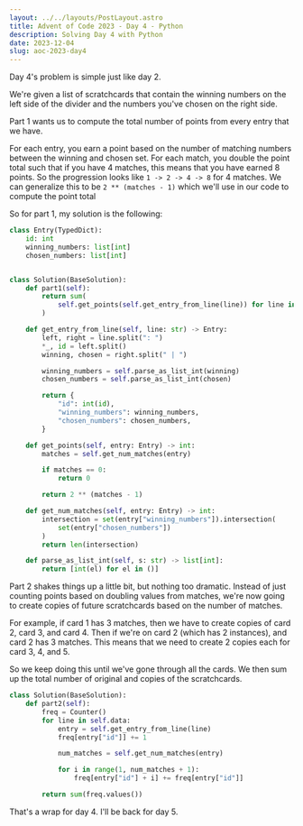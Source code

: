 ```yaml
---
layout: ../../layouts/PostLayout.astro
title: Advent of Code 2023 - Day 4 - Python
description: Solving Day 4 with Python
date: 2023-12-04
slug: aoc-2023-day4
---
```


Day 4's problem is simple just like day 2.

We're given a list of scratchcards that contain the winning numbers on the left side of the divider
and the numbers you've chosen on the right side.

Part 1 wants us to compute the total number of points from every entry that we have.

For each entry, you earn a point based on the number of matching numbers between the winning and chosen set.
For each match, you double the point total such that if you have 4 matches, this means that you have earned 8 points.
So the progression looks like `1 -> 2 -> 4 -> 8` for 4 matches. We can generalize this to be `2 ** (matches - 1)` which we'll use
in our code to compute the point total

So for part 1, my solution is the following:

```python
class Entry(TypedDict):
    id: int
    winning_numbers: list[int]
    chosen_numbers: list[int]


class Solution(BaseSolution):
    def part1(self):
        return sum(
            self.get_points(self.get_entry_from_line(line)) for line in self.data
        )

    def get_entry_from_line(self, line: str) -> Entry:
        left, right = line.split(": ")
        *_, id = left.split()
        winning, chosen = right.split(" | ")

        winning_numbers = self.parse_as_list_int(winning)
        chosen_numbers = self.parse_as_list_int(chosen)

        return {
            "id": int(id),
            "winning_numbers": winning_numbers,
            "chosen_numbers": chosen_numbers,
        }

    def get_points(self, entry: Entry) -> int:
        matches = self.get_num_matches(entry)

        if matches == 0:
            return 0

        return 2 ** (matches - 1)

    def get_num_matches(self, entry: Entry) -> int:
        intersection = set(entry["winning_numbers"]).intersection(
            set(entry["chosen_numbers"])
        )
        return len(intersection)

    def parse_as_list_int(self, s: str) -> list[int]:
        return [int(el) for el in ()]

```

Part 2 shakes things up a little bit, but nothing too dramatic.
Instead of just counting points based on doubling values from matches, we're now going to create copies of future scratchcards
based on the number of matches.

For example, if card 1 has 3 matches, then we have to create copies of card 2, card 3, and card 4.
Then if we're on card 2 (which has 2 instances), and card 2 has 3 matches. This means that we need to create 2 copies each for card 3, 4, and 5.

So we keep doing this until we've gone through all the cards. We then sum up the total number of original and copies of the scratchcards.

```python
class Solution(BaseSolution):
    def part2(self):
        freq = Counter()
        for line in self.data:
            entry = self.get_entry_from_line(line)
            freq[entry["id"]] += 1

            num_matches = self.get_num_matches(entry)

            for i in range(1, num_matches + 1):
                freq[entry["id"] + i] += freq[entry["id"]]

        return sum(freq.values())
```

That's a wrap for day 4. I'll be back for day 5.
